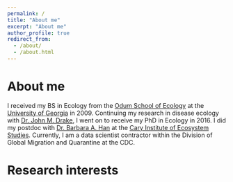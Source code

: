 ```yaml
---
permalink: /
title: "About me"
excerpt: "About me"
author_profile: true
redirect_from: 
  - /about/
  - /about.html
---
```


About me
======

I received my BS in Ecology from the [Odum School of Ecology](https://www.ecology.uga.edu/) at the [University of Georgia](https://www.uga.edu/) in 2009. Continuing my research in disease ecology with [Dr. John M. Drake](https://daphnia.ecology.uga.edu/drakelab/), I went on to receive my PhD in Ecology in 2016. I did my postdoc with [Dr. Barbara A. Han](https://www.caryinstitute.org/science-program/our-scientists/dr-barbara-han) at the [Cary Institute of Ecosystem Studies](https://www.caryinstitute.org/). Currently, I am a data scientist contractor within the Division of Global Migration and Quarantine at the CDC. 

Research interests
========


